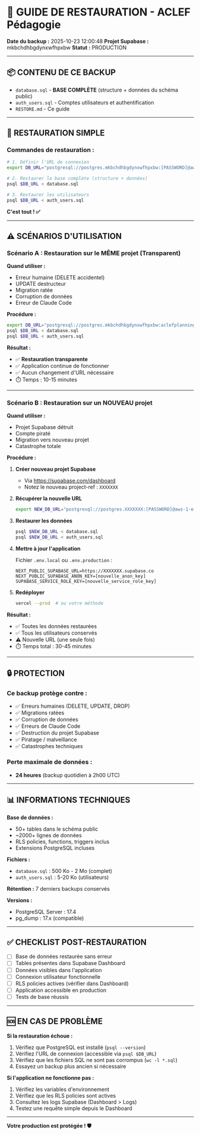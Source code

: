 # 🔄 GUIDE DE RESTAURATION - ACLEF Pédagogie

**Date du backup :** 2025-10-23 12:00:48
**Projet Supabase :** mkbchdhbgdynxwfhpxbw
**Statut :** PRODUCTION

---

## 📦 CONTENU DE CE BACKUP

- `database.sql` - **BASE COMPLÈTE** (structure + données du schéma public)
- `auth_users.sql` - Comptes utilisateurs et authentification
- `RESTORE.md` - Ce guide

---

## 🔄 RESTAURATION SIMPLE

### Commandes de restauration :

```bash
# 1. Définir l'URL de connexion
export DB_URL="postgresql://postgres.mkbchdhbgdynxwfhpxbw:[PASSWORD]@aws-1-eu-west-3.pooler.supabase.com:5432/postgres"

# 2. Restaurer la base complète (structure + données)
psql $DB_URL < database.sql

# 3. Restaurer les utilisateurs
psql $DB_URL < auth_users.sql
```

**C'est tout ! ✅**

---

## ⚠️ SCÉNARIOS D'UTILISATION

### Scénario A : Restauration sur le MÊME projet (Transparent)

**Quand utiliser :**
- Erreur humaine (DELETE accidentel)
- UPDATE destructeur
- Migration ratée
- Corruption de données
- Erreur de Claude Code

**Procédure :**
```bash
export DB_URL="postgresql://postgres.mkbchdhbgdynxwfhpxbw:aclefplanning2025@aws-1-eu-west-3.pooler.supabase.com:5432/postgres"
psql $DB_URL < database.sql
psql $DB_URL < auth_users.sql
```

**Résultat :**
- ✅ **Restauration transparente**
- ✅ Application continue de fonctionner
- ✅ Aucun changement d'URL nécessaire
- ⏱️ Temps : 10-15 minutes

---

### Scénario B : Restauration sur un NOUVEAU projet

**Quand utiliser :**
- Projet Supabase détruit
- Compte piraté
- Migration vers nouveau projet
- Catastrophe totale

**Procédure :**

1. **Créer nouveau projet Supabase**
   - Via https://supabase.com/dashboard
   - Notez le nouveau project-ref : `XXXXXXX`

2. **Récupérer la nouvelle URL**
   ```bash
   export NEW_DB_URL="postgresql://postgres.XXXXXXX:[PASSWORD]@aws-1-eu-west-3.pooler.supabase.com:5432/postgres"
   ```

3. **Restaurer les données**
   ```bash
   psql $NEW_DB_URL < database.sql
   psql $NEW_DB_URL < auth_users.sql
   ```

4. **Mettre à jour l'application**
   
   Fichier `.env.local` ou `.env.production` :
   ```env
   NEXT_PUBLIC_SUPABASE_URL=https://XXXXXXX.supabase.co
   NEXT_PUBLIC_SUPABASE_ANON_KEY=[nouvelle_anon_key]
   SUPABASE_SERVICE_ROLE_KEY=[nouvelle_service_role_key]
   ```

5. **Redéployer**
   ```bash
   vercel --prod  # ou votre méthode
   ```

**Résultat :**
- ✅ Toutes les données restaurées
- ✅ Tous les utilisateurs conservés
- ⚠️ Nouvelle URL (une seule fois)
- ⏱️ Temps total : 30-45 minutes

---

## 🔒 PROTECTION

### Ce backup protège contre :
- ✅ Erreurs humaines (DELETE, UPDATE, DROP)
- ✅ Migrations ratées
- ✅ Corruption de données
- ✅ Erreurs de Claude Code
- ✅ Destruction du projet Supabase
- ✅ Piratage / malveillance
- ✅ Catastrophes techniques

### Perte maximale de données :
- **24 heures** (backup quotidien à 2h00 UTC)

---

## 📊 INFORMATIONS TECHNIQUES

**Base de données :**
- 50+ tables dans le schéma public
- ~2000+ lignes de données
- RLS policies, functions, triggers inclus
- Extensions PostgreSQL incluses

**Fichiers :**
- `database.sql` : 500 Ko - 2 Mo (complet)
- `auth_users.sql` : 5-20 Ko (utilisateurs)

**Rétention :** 7 derniers backups conservés

**Versions :**
- PostgreSQL Server : 17.4
- pg_dump : 17.x (compatible)

---

## ✅ CHECKLIST POST-RESTAURATION

- [ ] Base de données restaurée sans erreur
- [ ] Tables présentes dans Supabase Dashboard
- [ ] Données visibles dans l'application
- [ ] Connexion utilisateur fonctionnelle
- [ ] RLS policies actives (vérifier dans Dashboard)
- [ ] Application accessible en production
- [ ] Tests de base réussis

---

## 🆘 EN CAS DE PROBLÈME

**Si la restauration échoue :**

1. Vérifiez que PostgreSQL est installé (`psql --version`)
2. Vérifiez l'URL de connexion (accessible via `psql $DB_URL`)
3. Vérifiez que les fichiers SQL ne sont pas corrompus (`wc -l *.sql`)
4. Essayez un backup plus ancien si nécessaire

**Si l'application ne fonctionne pas :**

1. Vérifiez les variables d'environnement
2. Vérifiez que les RLS policies sont actives
3. Consultez les logs Supabase (Dashboard > Logs)
4. Testez une requête simple depuis le Dashboard

---

**Votre production est protégée ! 🛡️**
